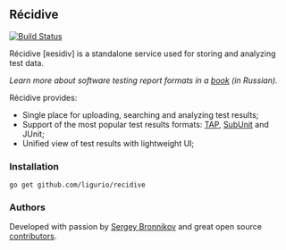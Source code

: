 ## Récidive

[![Build Status](https://travis-ci.org/ligurio/recidive.svg?branch=master)](https://travis-ci.org/ligurio/recidive)

Récidive [ʀesidiv] is a standalone service used for storing and analyzing test
data.

*Learn more about software testing report formats in a [book](https://goo.gl/SbSXeG) (in Russian).*

Récidive provides:

- Single place for uploading, searching and analyzing test results;
- Support of the most popular test results formats:
[TAP](https://en.wikipedia.org/wiki/Test_Anything_Protocol),
[SubUnit](https://en.wikipedia.org/wiki/Subunit_(format)) and JUnit;
- Unified view of test results with lightweight UI;

### Installation

	go get github.com/ligurio/recidive

### Authors

Developed with passion by [Sergey Bronnikov](https://bronevichok.ru/) and great
open source [contributors](https://github.com/ligurio/recidive/contributors).
